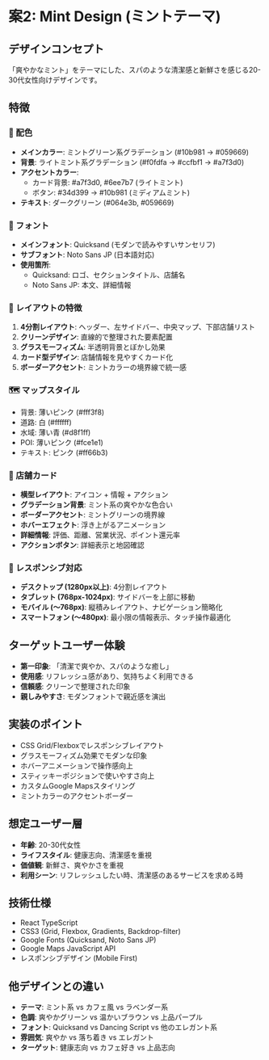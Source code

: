 # 案2: Mint Design (ミントテーマ)

## デザインコンセプト
「爽やかなミント」をテーマにした、スパのような清潔感と新鮮さを感じる20-30代女性向けデザインです。

## 特徴

### 🎨 配色
- **メインカラー**: ミントグリーン系グラデーション (#10b981 → #059669)
- **背景**: ライトミント系グラデーション (#f0fdfa → #ccfbf1 → #a7f3d0)
- **アクセントカラー**: 
  - カード背景: #a7f3d0, #6ee7b7 (ライトミント)
  - ボタン: #34d399 → #10b981 (ミディアムミント)
- **テキスト**: ダークグリーン (#064e3b, #059669)

### 📝 フォント
- **メインフォント**: Quicksand (モダンで読みやすいサンセリフ)
- **サブフォント**: Noto Sans JP (日本語対応)
- **使用箇所**: 
  - Quicksand: ロゴ、セクションタイトル、店舗名
  - Noto Sans JP: 本文、詳細情報

### 🎯 レイアウトの特徴
1. **4分割レイアウト**: ヘッダー、左サイドバー、中央マップ、下部店舗リスト
2. **クリーンデザイン**: 直線的で整理された要素配置
3. **グラスモーフィズム**: 半透明背景とぼかし効果
4. **カード型デザイン**: 店舗情報を見やすくカード化
5. **ボーダーアクセント**: ミントカラーの境界線で統一感

### 🗺️ マップスタイル
- 背景: 薄いピンク (#fff3f8)
- 道路: 白 (#ffffff)
- 水域: 薄い青 (#d8f1ff)
- POI: 薄いピンク (#fce1e1)
- テキスト: ピンク (#ff66b3)

### 🏪 店舗カード
- **横型レイアウト**: アイコン + 情報 + アクション
- **グラデーション背景**: ミント系の爽やかな色合い
- **ボーダーアクセント**: ミントグリーンの境界線
- **ホバーエフェクト**: 浮き上がるアニメーション
- **詳細情報**: 評価、距離、営業状況、ポイント還元率
- **アクションボタン**: 詳細表示と地図確認

### 📱 レスポンシブ対応
- **デスクトップ (1280px以上)**: 4分割レイアウト
- **タブレット (768px-1024px)**: サイドバーを上部に移動
- **モバイル (〜768px)**: 縦積みレイアウト、ナビゲーション簡略化
- **スマートフォン (〜480px)**: 最小限の情報表示、タッチ操作最適化

## ターゲットユーザー体験
- **第一印象**: 「清潔で爽やか、スパのような癒し」
- **使用感**: リフレッシュ感があり、気持ちよく利用できる
- **信頼感**: クリーンで整理された印象
- **親しみやすさ**: モダンフォントで親近感を演出

## 実装のポイント
- CSS Grid/Flexboxでレスポンシブレイアウト
- グラスモーフィズム効果でモダンな印象
- ホバーアニメーションで操作感向上
- スティッキーポジションで使いやすさ向上
- カスタムGoogle Mapsスタイリング
- ミントカラーのアクセントボーダー

## 想定ユーザー層
- **年齢**: 20-30代女性
- **ライフスタイル**: 健康志向、清潔感を重視
- **価値観**: 新鮮さ、爽やかさを重視
- **利用シーン**: リフレッシュしたい時、清潔感のあるサービスを求める時

## 技術仕様
- React TypeScript
- CSS3 (Grid, Flexbox, Gradients, Backdrop-filter)
- Google Fonts (Quicksand, Noto Sans JP)
- Google Maps JavaScript API
- レスポンシブデザイン (Mobile First)

## 他デザインとの違い
- **テーマ**: ミント系 vs カフェ風 vs ラベンダー系
- **色調**: 爽やかグリーン vs 温かいブラウン vs 上品パープル
- **フォント**: Quicksand vs Dancing Script vs 他のエレガント系
- **雰囲気**: 爽やか vs 落ち着き vs エレガント
- **ターゲット**: 健康志向 vs カフェ好き vs 上品志向
